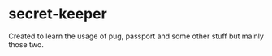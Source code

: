# secret-keeper

Created to learn the usage of pug, passport and some other stuff but mainly those two.
